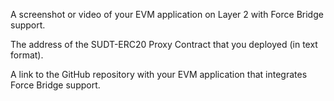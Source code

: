 A screenshot or video of your EVM application on Layer 2 with Force Bridge support.


The address of the SUDT-ERC20 Proxy Contract that you deployed (in text format).


A link to the GitHub repository with your EVM application that integrates Force Bridge support.
